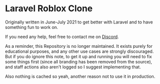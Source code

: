 # Laravel Roblox Clone
Originally written in June-July 2021 to get better with Laravel and to have something fun to work on.

If you need any help, feel free to contact me on [Discord](https://discordhub.com/profile/670619648810811423).

As a reminder, this Repository is no longer maintained. It exists purely for educational purposes, and any other use cases are strongly discouraged. But if you do ignore this note, to get it up and running you will need to fix some things first (since all branding has been removed from the source), and staff actions also aren't logged so I suggest implementing that.

Also nothing is cached so yeah, another reason not to use it in production.
